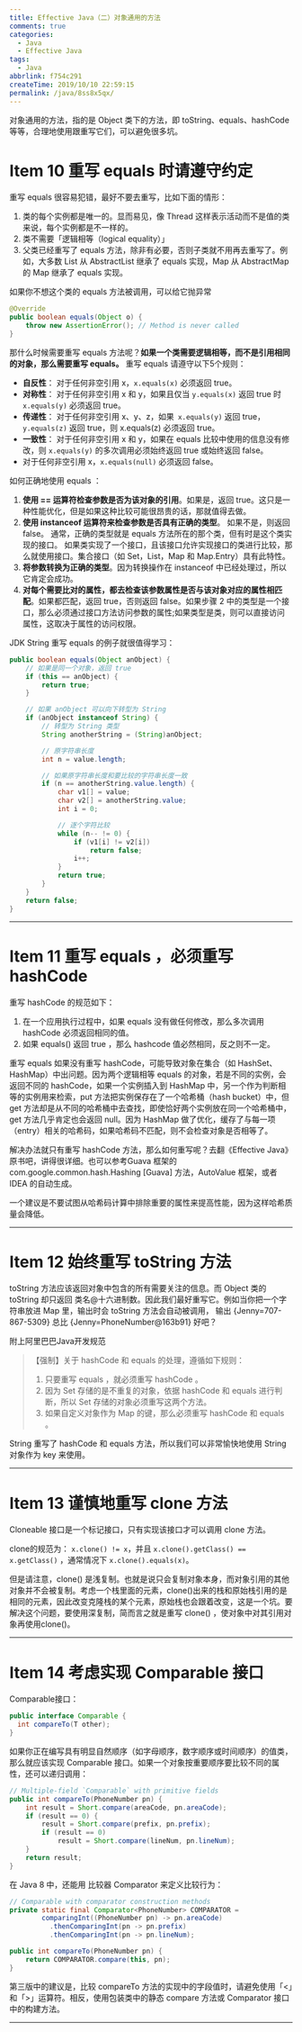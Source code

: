 ```yaml
---
title: Effective Java（二）对象通用的方法
comments: true
categories:
  - Java
  - Effective Java
tags:
  - Java
abbrlink: f754c291
createTime: 2019/10/10 22:59:15
permalink: /java/8ss8x5qx/
---
```


对象通用的方法，指的是 Object 类下的方法，即 toString、equals、hashCode 等等，合理地使用跟重写它们，可以避免很多坑。

<!-- more -->

# Item 10 重写 equals 时请遵守约定

重写 equals 很容易犯错，最好不要去重写，比如下面的情形：

1. 类的每个实例都是唯一的。显而易见，像 Thread 这样表示活动而不是值的类来说，每个实例都是不一样的。
2. 类不需要「逻辑相等（logical equality）」
3. 父类已经重写了 equals 方法，除非有必要，否则子类就不用再去重写了。例如，大多数 List 从 AbstractList 继承了 equals 实现，Map 从 AbstractMap 的 Map 继承了 equals 实现。

如果你不想这个类的 equals 方法被调用，可以给它抛异常

```java
@Override
public boolean equals(Object o) {
    throw new AssertionError(); // Method is never called
}
```

那什么时候需要重写 equals 方法呢？**如果一个类需要逻辑相等，而不是引用相同的对象，那么需要重写 equals。** 重写 equals 请遵守以下5个规则：

- **自反性**： 对于任何非空引用 x，`x.equals(x)` 必须返回 true。
- **对称性**： 对于任何非空引用 x 和 y，如果且仅当 `y.equals(x)` 返回 true 时 `x.equals(y)` 必须返回 true。
- **传递性**： 对于任何非空引用 x、y、z，如果` x.equals(y)` 返回 true，`y.equals(z)` 返回 true，则 x.equals(z) 必须返回 true。
- **一致性**： 对于任何非空引用 x 和 y，如果在 equals 比较中使用的信息没有修改，则 `x.equals(y)` 的多次调用必须始终返回 true 或始终返回 false。
- 对于任何非空引用 x，`x.equals(null)` 必须返回 false。

如何正确地使用 equals ：

1. **使用 == 运算符检查参数是否为该对象的引用**。如果是，返回 true。这只是一种性能优化，但是如果这种比较可能很昂贵的话，那就值得去做。
2. **使用 instanceof 运算符来检查参数是否具有正确的类型**。 如果不是，则返回 false。 通常，正确的类型就是 equals 方法所在的那个类，但有时是这个类实现的接口。 如果类实现了一个接口，且该接口允许实现接口的类进行比较，那么就使用接口。集合接口（如 Set，List，Map 和 Map.Entry）具有此特性。
3. **将参数转换为正确的类型**。因为转换操作在 instanceof 中已经处理过，所以它肯定会成功。
4. **对每个需要比对的属性，都去检查该参数属性是否与该对象对应的属性相匹配**。如果都匹配，返回 true，否则返回 false。如果步骤 2 中的类型是一个接口，那么必须通过接口方法访问参数的属性;如果类型是类，则可以直接访问属性，这取决于属性的访问权限。

JDK String 重写 equals 的例子就很值得学习：

```java
public boolean equals(Object anObject) {
    // 如果是同一个对象，返回 true
    if (this == anObject) {
        return true;
    }

    // 如果 anObject 可以向下转型为 String
    if (anObject instanceof String) {
        // 转型为 String 类型
        String anotherString = (String)anObject;

        // 原字符串长度
        int n = value.length;

        // 如果原字符串长度和要比较的字符串长度一致
        if (n == anotherString.value.length) {
            char v1[] = value;
            char v2[] = anotherString.value;
            int i = 0;

            // 逐个字符比较
            while (n-- != 0) {
                if (v1[i] != v2[i])
                    return false;
                i++;
            }
            return true;
        }
    }
    return false;
}
```

---

# Item 11 重写 equals ，必须重写 hashCode

重写 hashCode 的规范如下：

1. 在一个应用执行过程中，如果 equals 没有做任何修改，那么多次调用 hashCode 必须返回相同的值。
2. 如果 equals() 返回 true ，那么 hashcode 值必然相同，反之则不一定。

重写 equals 如果没有重写 hashCode，可能导致对象在集合（如 HashSet、HashMap）中出问题。因为两个逻辑相等 equals 的对象，若是不同的实例，会返回不同的 hashCode，如果一个实例插入到 HashMap 中，另一个作为判断相等的实例用来检索，put 方法把实例保存在了一个哈希桶（hash bucket）中，但 get 方法却是从不同的哈希桶中去查找，即使恰好两个实例放在同一个哈希桶中，get 方法几乎肯定也会返回 null。因为 HashMap 做了优化，缓存了与每一项（entry）相关的哈希码，如果哈希码不匹配，则不会检查对象是否相等了。

解决办法就只有重写 hashCode 方法，那么如何重写呢？去翻《Effective Java》原书吧，讲得很详细。也可以参考Guava 框架的 com.google.common.hash.Hashing [Guava] 方法，AutoValue 框架，或者 IDEA 的自动生成。

一个建议是不要试图从哈希码计算中排除重要的属性来提高性能，因为这样哈希质量会降低。

---

# Item 12 始终重写 toString 方法

toString 方法应该返回对象中包含的所有需要关注的信息。而 Object 类的 toString 却只返回 类名@十六进制数。因此我们最好重写它。例如当你把一个字符串放进 Map 里，输出时会 toString 方法会自动被调用， 输出 {Jenny=707-867-5309} 总比 {Jenny=PhoneNumber@163b91} 好吧？

附上阿里巴巴Java开发规范

> 【强制】关于 hashCode 和 equals 的处理，遵循如下规则：
> 
> 1. 只要重写 equals ，就必须重写 hashCode 。
> 2. 因为 Set 存储的是不重复的对象，依据 hashCode 和 equals 进行判断，所以 Set 存储的对象必须重写这两个方法。
> 3. 如果自定义对象作为 Map 的键，那么必须重写 hashCode 和 equals 。

String 重写了 hashCode 和 equals 方法，所以我们可以非常愉快地使用 String 对象作为 key 来使用。

---

# Item 13 谨慎地重写 clone 方法

Cloneable 接口是一个标记接口，只有实现该接口才可以调用 clone 方法。

clone的规范为： `x.clone() != x`，并且 `x.clone().getClass() == x.getClass()` ，通常情况下 `x.clone().equals(x)`。

但是请注意，clone() 是浅复制。也就是说只会复制对象本身，而对象引用的其他对象并不会被复制。考虑一个栈里面的元素，clone()出来的栈和原始栈引用的是相同的元素，因此改变克隆栈的某个元素，原始栈也会跟着改变，这是一个坑。要解决这个问题，要使用深复制，简而言之就是重写 clone() ，使对象中对其引用对象再使用clone()。

---

# Item 14 考虑实现 Comparable 接口

Comparable接口：

```java
public interface Comparable {
  int compareTo(T other);
}
```

如果你正在编写具有明显自然顺序（如字母顺序，数字顺序或时间顺序）的值类，那么就应该实现 Comparable 接口。如果一个对象按重要顺序要比较不同的属性，还可以递归调用：

```java
// Multiple-field `Comparable` with primitive fields
public int compareTo(PhoneNumber pn) {
    int result = Short.compare(areaCode, pn.areaCode);
    if (result == 0) {
        result = Short.compare(prefix, pn.prefix);
        if (result == 0)
            result = Short.compare(lineNum, pn.lineNum);
    }
    return result;
}
```

在 Java 8 中，还能用 比较器 Comparator 来定义比较行为：

```java
// Comparable with comparator construction methods
private static final Comparator<PhoneNumber> COMPARATOR =
        comparingInt((PhoneNumber pn) -> pn.areaCode)
          .thenComparingInt(pn -> pn.prefix)
          .thenComparingInt(pn -> pn.lineNum);

public int compareTo(PhoneNumber pn) {
    return COMPARATOR.compare(this, pn);
}
```

第三版中的建议是，比较 compareTo 方法的实现中的字段值时，请避免使用「<」和「>」运算符。相反，使用包装类中的静态 compare 方法或 Comparator 接口中的构建方法。

---


